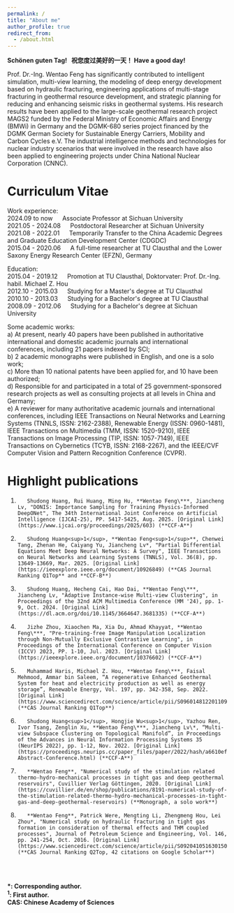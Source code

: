 ```yaml
---
permalink: /
title: "About me"
author_profile: true
redirect_from: 
  - /about.html
---
```

**Schönen guten Tag!&nbsp;&nbsp;&nbsp;祝您度过美好的一天！&nbsp;Have a good day!**

Prof. Dr.-Ing. Wentao Feng has significantly contributed to intelligent simulation, multi-view learning, the modeling of deep energy development based on hydraulic fracturing, engineering applications of multi-stage fracturing in geothermal resource development, and strategic planning for reducing and enhancing seismic risks in geothermal systems. His research results have been applied to the large-scale geothermal research project MAGS2 funded by the Federal Ministry of Economic Affairs and Energy (BMWi) in Germany and the DGMK-680 series project financed by the DGMK German Society for Sustainable Energy Carriers, Mobility and Carbon Cycles e.V. The industrial intelligence methods and technologies for nuclear industry scenarios that were involved in the research have also been applied to engineering projects under China National Nuclear Corporation (CNNC).

Curriculum Vitae
======
Work experience:  <br>
2024.09 to now &emsp; Associate Professor at Sichuan University <br>
2021.05 - 2024.08 &emsp; Postdoctoral Researcher at Sichuan University <br>
2021.08 - 2022.01 &emsp; Temporarily Transfer to the China Academic Degrees and Graduate Education Development Center (CDGDC) <br>
2015.04 - 2020.06 &emsp; A full-time researcher at TU Clausthal and the Lower Saxony Energy Research Center (EFZN), Germany <br>

Education: <br>
2015.04 - 2019.12 &emsp; Promotion at TU Clausthal, Doktorvater: Prof. Dr.-Ing. habil. Michael Z. Hou <br>
2012.10 - 2015.03 &emsp; Studying for a Master's degree at TU Clausthal <br>
2010.10 - 2013.03 &emsp; Studying for a Bachelor's degree at TU Clausthal <br>
2008.09 - 2012.06 &emsp; Studying for a Bachelor's degree at Sichuan University

Some academic works: <br>
a) At present, nearly 40 papers have been published in authoritative international and domestic academic journals and international conferences, including 21 papers indexed by SCI; <br>
b) 2 academic monographs were published in English, and one is a solo work; <br>
c) More than 10 national patents have been applied for, and 10 have been authorized; <br> 
d) Responsible for and participated in a total of 25 government-sponsored research projects as well as consulting projects at all levels in China and Germany; <br> 
e) A reviewer for many authoritative academic journals and international conferences, including IEEE Transactions on Neural Networks and Learning Systems (TNNLS, ISSN: 2162-2388), Renewable Energy (ISSN: 0960-1481), IEEE Transactions on Multimedia (TMM, ISSN: 1520-9210), IEEE Transactions on Image Processing (TIP, ISSN: 1057-7149), IEEE Transactions on Cybernetics (TCYB, ISSN: 2168-2267), and the IEEE/CVF Computer Vision and Pattern Recognition Conference (CVPR).

Highlight publications
======
1.        Shudong Huang, Rui Huang, Ming Hu, **Wentao Feng\***, Jiancheng Lv, "DONIS: Importance Sampling for Training Physics-Informed DeepONet", The 34th International Joint Conference on Artificial Intelligence (IJCAI-25), PP. 5417-5425, Aug. 2025. [Original Link](https://www.ijcai.org/proceedings/2025/603) (**CCF-A**)
  
2.        Shudong Huang<sup>1</sup>, **Wentao Feng<sup>1</sup>**, Chenwei Tang, Zhenan He, Caiyang Yu, Jiancheng Lv*, "Partial Differential Equations Meet Deep Neural Networks: A Survey", IEEE Transactions on Neural Networks and Learning Systems (TNNLS), Vol. 36(8), pp. 13649-13669, Mar. 2025. [Original Link](https://ieeexplore.ieee.org/document/10926849) (**CAS Journal Ranking Q1Top** and **CCF-B**)

3.        Shudong Huang, Hecheng Cai, Hao Dai, **Wentao Feng\***, Jiancheng Lv, "Adaptive Instance-wise Multi-view Clustering", in Proceedings of the 32nd ACM Multimedia Conference (MM '24), pp. 1-9, Oct. 2024. [Original Link](https://dl.acm.org/doi/10.1145/3664647.3681335) (**CCF-A**)

4.        Jizhe Zhou, Xiaochen Ma, Xia Du, Ahmad Khayyat, **Wentao Feng\***, "Pre-training-free Image Manipulation Localization through Non-Mutually Exclusive Contrastive Learning", in Proceedings of the International Conference on Computer Vision (ICCV) 2023, PP. 1-10, Jul. 2023. [Original Link](https://ieeexplore.ieee.org/document/10376602) (**CCF-A**)

5.        Muhammad Haris, Michael Z. Hou, **Wentao Feng\***, Faisal Mehmood, Ammar bin Saleem, “A regenerative Enhanced Geothermal System for heat and electricity production as well as energy storage”, Renewable Energy, Vol. 197, pp. 342-358, Sep. 2022. [Original Link](https://www.sciencedirect.com/science/article/pii/S0960148122011090) (**CAS Journal Ranking Q1Top**)

6.        Shudong Huang<sup>1</sup>, Hongjie Wu<sup>1</sup>, Yazhou Ren, Ivor Tsang, Zenglin Xu, **Wentao Feng\***, Jiancheng Lv\*, “Multi-view Subspace Clustering on Topological Manifold”, in Proceedings of the Advances in Neural Information Processing Systems 35 (NeurIPS 2022), pp. 1-12, Nov. 2022. [Original Link](https://proceedings.neurips.cc/paper_files/paper/2022/hash/a6610efd6c767f63343a4ab28505212e-Abstract-Conference.html) (**CCF-A**)

7.        **Wentao Feng**, "Numerical study of the stimulation related thermo-hydro-mechanical processes in tight gas and deep geothermal reservoirs", Cuvillier Verlag Göttingen, 2020. [Original Link](https://cuvillier.de/en/shop/publications/8191-numerical-study-of-the-stimulation-related-thermo-hydro-mechanical-processes-in-tight-gas-and-deep-geothermal-reservoirs) (**Monograph, a solo work**)

8.        **Wentao Feng**, Patrick Were, Mengting Li, Zhengmeng Hou, Lei Zhou*, "Numerical study on hydraulic fracturing in tight gas formation in consideration of thermal effects and THM coupled processes", Journal of Petroleum Science and Engineering, Vol. 146, pp. 241-254, Oct. 2016. [Original Link](https://www.sciencedirect.com/science/article/pii/S0920410516301504) (**CAS Journal Ranking Q2Top, 42 citations on Google Scholar**)
<br>
<br> 

**\*: Corresponding author.**<br>**<sup>1</sup>: First author.** <br> **CAS: Chinese Academy of Sciences**
